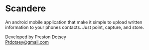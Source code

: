 # Scandere
An android mobile application that make it simple to upload written information to your phones contacts. Just point, capture, and store.  
  
Developed by Preston Dotsey  
Ptdotsey@gmail.com  

